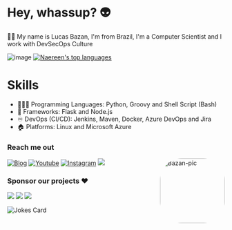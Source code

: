 # Hey, whassup? 👽
🙋‍♂️ My name is Lucas Bazan, I'm from Brazil, I'm a Computer Scientist and I work with DevSecOps Culture

![image](https://github-readme-stats.vercel.app/api?username=lucasbazan) [![Naereen's top languages](https://github-readme-stats.vercel.app/api/top-langs/?username=lucasbazan&theme=default)](https://github.com/anuraghazra/github-readme-stats)

<!---
![image](https://github-readme-streak-stats.herokuapp.com/?user=lucasbazan)
--->

# Skills
 - 👨🏻‍💻 Programming Languages:  Python, Groovy and Shell Script (Bash)
 - 🧰 Frameworks: Flask and Node.js
 - ♾️ DevOps (CI/CD): Jenkins, Maven, Docker, Azure DevOps and Jira
 - 🏠 Platforms: Linux and Microsoft Azure

<!---
## Hobbies
 - I like rock 🤘
 - I’m extremely loyal to my family 👪
 - I'm in love with sci-fi and horror movies 🎥
--->

### Reach me out
[![Blog](https://img.shields.io/website?label=lucasbazan.com&style=for-the-badge&url=https://lucasbazan.com)](https://lucasbazan.com) [![Youtube](https://img.shields.io/badge/YouTube-FF0000?style=for-the-badge&logo=youtube&logoColor=white)](https://youtube.com/c/BazanYT) [![Instagram](https://img.shields.io/badge/Instagram-E4405F?style=for-the-badge&logo=instagram&logoColor=white)](https://instagram.com/luc.bazan) <a href="https://www.linkedin.com/in/lucasbazan" target="_blank"><img src="https://img.shields.io/badge/-LinkedIn-%230077B5?style=for-the-badge&logo=linkedin&logoColor=white" target="_blank"></a> 
<img align="right" alt="Bazan-pic" height="150" style="border-radius:50px;" src="https://i.ibb.co/VggGYf5/2021-12-03-16-18-10.png" alt="2021-12-03-16-18-10">
</div>

### Sponsor our projects ❤️
<a href="https://www.paypal.com/donate/?hosted_button_id=HSLV564ML9UNL" target="_blank"><img src="https://img.shields.io/badge/PayPal-00457C?style=for-the-badge&logo=paypal&logoColor=white"></a> <a href="https://ko-fi.com/lucasbazan" target="_blank"><img src="https://img.shields.io/badge/Ko--fi-F16061?style=for-the-badge&logo=ko-fi&logoColor=white"></a> <a href="https://www.buymeacoffee.com/lucasbazan" target="_blank"><img src="https://img.shields.io/badge/Buy_Me_A_Coffee-FFDD00?style=for-the-badge&logo=buy-me-a-coffee&logoColor=black"></a>

![Jokes Card](https://readme-jokes.vercel.app/api)
